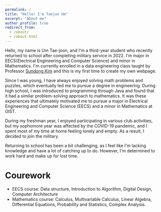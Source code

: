```yaml
---
permalink: /
title: "Hello! I'm Taejun Um"
excerpt: "About me"
author_profile: true
redirect_from: 
  - /about/
  - /about.html
---
```


Hello, my name is Um Tae-joon, and I'm a third-year student who recently returned to school after completing military service in 2022. I'm major in EECS(Electrical Engineering and Computer Science) and minor in Mathematics. I'm currently enrolled in a data engineering class taught by Professor [Sundong Kim](https://sundong.kim/) and this is my first time to create my own webpage.

Since I was young, I have always enjoyed solving math problems and puzzles, which eventually led me to pursue a degree in engineering. During high school, I was introduced to programming through Java and found that it had a similar problem-solving approach to mathematics. It was these experiences that ultimately motivated me to pursue a major in Electrical Engineering and Computer Science (EECS) and a minor in Mathematics at GIST.

During my freshman year, I enjoyed participating in various club activities, but my sophomore year was affected by the COVID-19 pandemic, and I spent most of my time at home feeling lonely and empty. As a result, I decided to join the military.

Returning to school has been a bit challenging, as I feel like I'm lacking knowledge and have a lot of catching up to do. However, I'm determined to work hard and make up for lost time.

Courework
======
* EECS course: Data structure, Introduction to Algorithm, Digital Design, Computer Architecture
* Mathematics course: Calculus, Multivariable Calculus, Linear Algebra, Differential Equations, Probability and Statistics, Complex Analysis.
